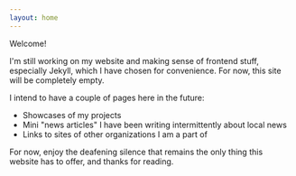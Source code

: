 ```yaml
---
layout: home
---
```


Welcome!

I'm still working on my website and making sense of frontend stuff, especially Jekyll, which I have chosen for convenience. For now, this site will be completely empty.

I intend to have a couple of pages here in the future:
- Showcases of my projects
- Mini "news articles" I have been writing intermittently about local news
- Links to sites of other organizations I am a part of

For now, enjoy the deafening silence that remains the only thing this website has to offer, and thanks for reading.